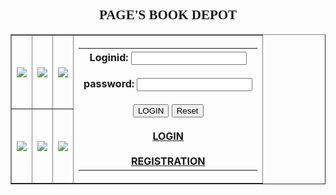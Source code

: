 <html>
<table>
<table border="border"><center>
<h2 style="font-family:verdana;">
PAGE'S BOOK DEPOT</center>
<tr>
<th>
<img src="https://m.media-amazon.com/images/I/517PJt-WqTL.jpg">
</th>
<th>
<img src="https://encrypted-tbn0.gstatic.com/images?q=tbn%3AANd9GcSNnXcblLPzusT4-dJaAMaQFIBb8RIMdjS2w-TZLnpjyvzaxZrt&usqp=CAU"></th>
<th>
<img src="https://m.media-amazon.com/images/I/51bG-Ivww6L.jpg"></th>
<th rowspan="2"><table><tr><th>
</h2>
Loginid:
<input type="text" name="Loginid" id='lid'></br></br>
password:
<input type="password" name="password" id='pwd'></br></br>
<center>
<input type="submit" value="LOGIN">
</form>
<input type="reset" ></br></br>
<a href="README.md">LOGIN</a></br></br>
<a href="file:///D:/b11/pirple/registration.html">REGISTRATION</a>
</th></tr>
</table>
</th>
</tr>
<tr>
<th>
<img src="https://s3.ap-south-1.amazonaws.com/storage.commonfolks.in/docs/products/images_full/percy-jackson-and-the-greek-gods_FrontImage_723.jpg"></th>
<th>
<img src="https://i.gr-assets.com/images/S/compressed.photo.goodreads.com/books/1497927666l/29152019._SX318_.jpg"></th>
<th>
<img src="https://bloximages.newyork1.vip.townnews.com/theadvocate.com/content/tncms/assets/v3/editorial/1/48/148a1e9c-aaf3-11e8-885d-079a0511e993/5b859946aaa7a.image.jpg?resize=400%2C265"></th>
</body>
</html>
